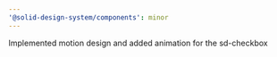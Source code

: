 ```yaml
---
'@solid-design-system/components': minor
---
```


Implemented motion design and added animation for the sd-checkbox
